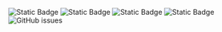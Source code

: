 ![Static Badge](https://img.shields.io/badge/blacklists-60-000000) ![Static Badge](https://img.shields.io/badge/blacklisted-2738361-cc0000) ![Static Badge](https://img.shields.io/badge/whitelisted-2242-00CC00) ![Static Badge](https://img.shields.io/badge/streaming_blacklist-28106-000000) ![GitHub issues](https://img.shields.io/github/issues/fabriziosalmi/blacklists)
